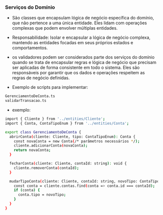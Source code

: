 <h3>Serviços do Domínio</h3>

- São classes que encapsulam lógica de negócio específica do domínio, que não pertence a uma única entidade. Eles lidam com operações complexas que podem envolver múltiplas entidades.

- Responsabilidade: Isolar e encapsular a lógica de negócio complexa, mantendo as entidades focadas em seus próprios estados e comportamentos.

- os validadores podem ser considerados parte dos serviços do domínio quando se trata de encapsular regras e lógica de negócio que precisam ser aplicadas de forma consistente em todo o sistema. Eles são responsáveis por garantir que os dados e operações respeitem as regras de negócio definidas.

- Exemplo de scripts para implementar:

```bash
GerenciamentoDeConta.ts
validarTransacao.ts
```

- exemplo:

```bash
import { Cliente } from '../entities/Cliente';
import { Conta, ContaTipoEnum } from '../entities/Conta';

export class GerenciamentoDeConta {
  abrirConta(cliente: Cliente, tipo: ContaTipoEnum): Conta {
    const novaConta = new Conta(/* parâmetros necessários */);
    cliente.adicionarConta(novaConta);
    return novaConta;
  }

  fecharConta(cliente: Cliente, contaId: string): void {
    cliente.removerConta(contaId);
  }

  mudarTipoConta(cliente: Cliente, contaId: string, novoTipo: ContaTipoEnum): void {
    const conta = cliente.contas.find(conta => conta.id === contaId);
    if (conta) {
      conta.tipo = novoTipo;
    }
  }
}
```
